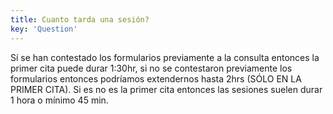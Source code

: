 ```yaml
---
title: Cuanto tarda una sesión?
key: 'Question'
---
```

Sí  se han contestado los formularios previamente a la consulta entonces la primer cita puede durar 1:30hr, si no se contestaron previamente los formularios entonces podríamos extendernos hasta 2hrs (SÓLO EN LA PRIMER CITA). Si es no es la primer cita entonces las sesiones suelen durar 1 hora o mínimo 45 min.

